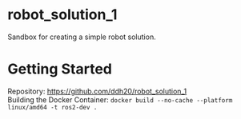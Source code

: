 # robot_solution_1
Sandbox for creating a simple robot solution.

# Getting Started
Repository: https://github.com/ddh20/robot_solution_1 <br>
Building the Docker Container: `docker build --no-cache --platform linux/amd64 -t ros2-dev .`